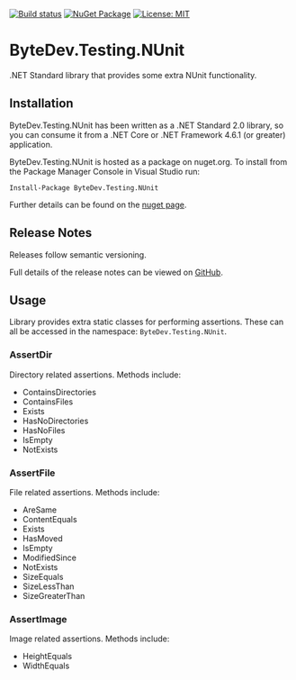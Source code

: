 [![Build status](https://ci.appveyor.com/api/projects/status/github/bytedev/ByteDev.Testing.NUnit?branch=master&svg=true)](https://ci.appveyor.com/project/bytedev/ByteDev-Testing-NUnit/branch/master)
[![NuGet Package](https://img.shields.io/nuget/v/ByteDev.Testing.NUnit.svg)](https://www.nuget.org/packages/ByteDev.Testing.NUnit)
[![License: MIT](https://img.shields.io/badge/License-MIT-green.svg)](https://github.com/ByteDev/ByteDev.Testing.NUnit/blob/master/LICENSE)

# ByteDev.Testing.NUnit

.NET Standard library that provides some extra NUnit functionality.

## Installation

ByteDev.Testing.NUnit has been written as a .NET Standard 2.0 library, so you can consume it from a .NET Core or .NET Framework 4.6.1 (or greater) application.

ByteDev.Testing.NUnit is hosted as a package on nuget.org.  To install from the Package Manager Console in Visual Studio run:

`Install-Package ByteDev.Testing.NUnit`

Further details can be found on the [nuget page](https://www.nuget.org/packages/ByteDev.Testing.NUnit/).

## Release Notes

Releases follow semantic versioning.

Full details of the release notes can be viewed on [GitHub](https://github.com/ByteDev/ByteDev.Testing.NUnit/blob/master/docs/RELEASE-NOTES.md).

## Usage

Library provides extra static classes for performing assertions. These can all be accessed in the namespace: `ByteDev.Testing.NUnit`.

### AssertDir

Directory related assertions. Methods include:

- ContainsDirectories
- ContainsFiles
- Exists
- HasNoDirectories
- HasNoFiles
- IsEmpty
- NotExists

### AssertFile

File related assertions. Methods include:

- AreSame
- ContentEquals
- Exists
- HasMoved
- IsEmpty
- ModifiedSince
- NotExists
- SizeEquals
- SizeLessThan
- SizeGreaterThan

### AssertImage

Image related assertions. Methods include:

- HeightEquals
- WidthEquals
